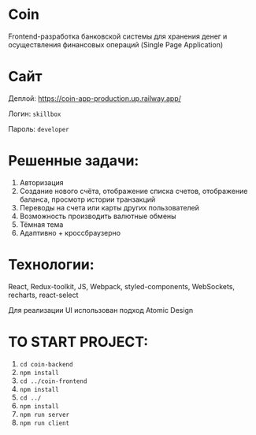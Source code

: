 
# **Coin** 

Frontend-разработка банковской системы для хранения денег и
осуществления финансовых операций (Single Page Application)

# **Сайт**
Деплой: https://coin-app-production.up.railway.app/

Логин: `skillbox`

Пароль: `developer`

# **Решенные задачи:**
1) Авторизация
2) Создание нового счёта, отображение списка счетов, отображение
баланса, просмотр истории транзакций
3) Переводы на счета или карты других пользователей
4) Возможность производить валютные обмены
5) Тёмная тема
6) Адаптивно + кроссбраузерно

# **Технологии:** 
React, Redux-toolkit, JS, Webpack, styled-components, WebSockets, recharts, react-select 

Для реализации UI использован подход Atomic Design

# **TO START PROJECT:**
1. `cd coin-backend`
2. `npm install`
3. `cd ../coin-frontend`
4. `npm install`
5. `cd ../`
6. `npm install`
7. `npm run server`
8. `npm run client`
